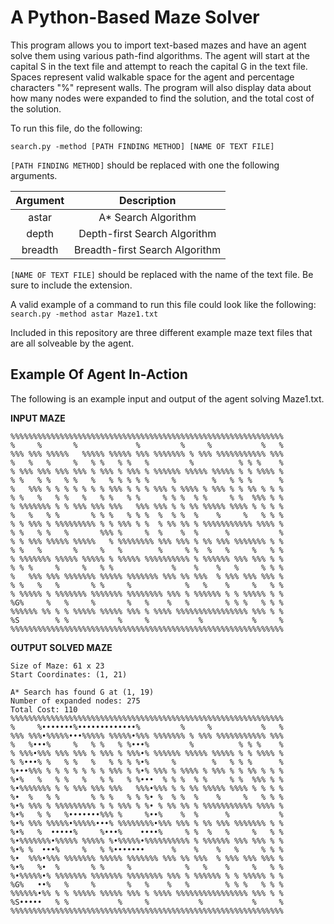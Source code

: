 # A Python-Based Maze Solver
This program allows you to import text-based mazes and have an agent solve them using various path-find algorithms. 
The agent will start at the capital S in the text file and attempt to reach the capital G in the text file. Spaces
represent valid walkable space for the agent and percentage characters "%" represent walls. The program will also
display data about how many nodes were expanded to find the solution, and the total cost of the solution.

To run this file, do the following:

```search.py -method [PATH FINDING METHOD] [NAME OF TEXT FILE]```

```[PATH FINDING METHOD]``` should be replaced with one the following arguments.

| Argument      | Description                       |
| :---:         |    :----:                         |
| astar         | A* Search Algorithm               |
| depth         | Depth-first Search Algorithm      |
| breadth       | Breadth-first Search Algorithm    |

```[NAME OF TEXT FILE]``` should be replaced with the name of the text file. Be sure to include the extension.

A valid example of a command to run this file could look like the following: ```search.py -method astar Maze1.txt```

Included in this repository are three different example maze text files that are all solveable by the agent.

## Example Of Agent In-Action
The following is an example input and output of the agent solving Maze1.txt.

**INPUT MAZE**
```
%%%%%%%%%%%%%%%%%%%%%%%%%%%%%%%%%%%%%%%%%%%%%%%%%%%%%%%%%%%%%
%     %       %             %         %     %           %   %
%%% %%% %%%%%   %%%%% %%%%% %%% %%%%%%% % %%% %%%%%%%%%%% %%%
%   %   %     %   % %   % %   %         %          % % %    %
% %%% %%% %%% %%% % %%% % %%% % %%%%%% %%%%% %%%%% % % %%%% %
% %   % %   % %   %   % % % % %     %        %   % % %      %
%   %%% % % % % % % % %%% % % % %%% % %%%% % %%% % % %% % % %
% %   %   % %   %   % %   % %     % % %  % %     % %  %%% % %
% %%%%%%% % % %%% %%% %%%   %%% %%% % % %% %%%%% %%%% % % % %
%   %   % %       % % %   % % %  %  % %  %    %     %   % % %
% % %%% % %%%%%%%%% % % %%% % %  % %% %% % %%%%%%%%%%% %%%% %
% %   % %   %       %%% %     %  %    %  %      %           %
% % %%% %%%%% %%%%%   % %%%%%%%% %%% %%% % %% %%% %%%%%%% % %
% %   %       %     %   %        %     % %  %   %     %   % %
% %%%%%%% %%%%% %%%%% % %%%%% %%%%%%%%%% % %%%%%% %%% %%% % %
% % %     %     %   % %             %    %    %   %     % % %
%   %%% %%% %%%%%%% %%%%% %%%%%%% %%% %% %%%  % %%% %%% %%% %
% %   %   %       % %     %            %   %    %     %   % %
% %%%%% % %%%%%%% %%%%%%% %%%%%%%% %%% % %%%%%% % % %%%%% % %
%G%     %   %     %       %   %    %   %        % % %   % % %
%%%%%% %% % % %%%%% %%%%% %%% % %%%% %%%%%%%%%%%%%%%% %%% % %
%S        % %           %     %           %           %     %
%%%%%%%%%%%%%%%%%%%%%%%%%%%%%%%%%%%%%%%%%%%%%%%%%%%%%%%%%%%%%
```

**OUTPUT SOLVED MAZE**
```
Size of Maze: 61 x 23
Start Coordinates: (1, 21)

A* Search has found G at (1, 19)
Number of expanded nodes: 275
Total Cost: 110
%%%%%%%%%%%%%%%%%%%%%%%%%%%%%%%%%%%%%%%%%%%%%%%%%%%%%%%%%%%%%
%     %•••••••%•••••••••••••%         %     %           %   %
%%% %%%•%%%%%•••%%%%% %%%%%•%%% %%%%%%% % %%% %%%%%%%%%%% %%%
%   %•••%     %   % %   % %•••%         %          % % %    %
% %%%•%%% %%% %%% % %%% % %%%•% %%%%%% %%%%% %%%%% % % %%%% %
% %•••% %   % %   %   % % % %•%     %        %   % % %      %
%•••%%% % % % % % % % %%% % %•% %%% % %%%% % %%% % % %% % % %
%•%   %   % %   %   % %   % %•••  % % %  % %     % %  %%% % %
%•%%%%%%% % % %%% %%% %%%   %%%•%%% % % %% %%%%% %%%% % % % %
%•  %   % %       % % %   % % %• %  % %  %    %     %   % % %
%•% %%% % %%%%%%%%% % % %%% % %• % %% %% % %%%%%%%%%%% %%%% %
%•%   % %   %•••••••%%% %     %••%    %  %      %           %
%•% %%% %%%%%•%%%%%•••% %%%%%%%%•%%% %%% % %% %%% %%%%%%% % %
%•%   %  •••••%     %•••%    ••••%     % %  %   %     %   % %
%•%%%%%%%•%%%%% %%%%% %•%%%%%•%%%%%%%%%% % %%%%%% %%% %%% % %
%•% %  •••%     %   % %•••••••      %    %    %   %     % % %
%•  %%%•%%% %%%%%%% %%%%% %%%%%%% %%% %% %%%  % %%% %%% %%% %
%•%   %•  %       % %     %            %   %    %     %   % %
%•%%%%%•% %%%%%%% %%%%%%% %%%%%%%% %%% % %%%%%% % % %%%%% % %
%G%   ••%   %     %       %   %    %   %        % % %   % % %
%%%%%%•%% % % %%%%% %%%%% %%% % %%%% %%%%%%%%%%%%%%%% %%% % %
%S•••••   % %           %     %           %           %     %
%%%%%%%%%%%%%%%%%%%%%%%%%%%%%%%%%%%%%%%%%%%%%%%%%%%%%%%%%%%%%
```
